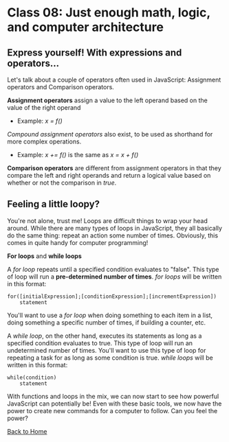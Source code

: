 # Class 08: Just enough math, logic, and computer architecture

## Express yourself! With expressions and operators...

Let's talk about a couple of operators often used in JavaScript: Assignment operators and Comparison operators.

**Assignment operators** assign a value to the left operand based on the value of the right operand
- Example: *x = f()*

*Compound assignment operators* also exist, to be used as shorthand for more complex operations.
- Example: *x += f()* is the same as *x = x + f()*

**Comparison operators** are different from assignment operators in that they compare the left and right operands and return a logical value based on whether or not the comparison in *true*.

## Feeling a little loopy?

You're not alone, trust me! Loops are difficult things to wrap your head around. While there are many types of loops in JavaScript, they all basically do the same thing: repeat an action some number of times. Obviously, this comes in quite handy for computer programming!

**For loops** and **while loops**

A *for loop* repeats until a specified condition evaluates to "false". This type of loop will run a **pre-determined number of times**. *for loops* will be written in this format:
```
for([initialExpression];[conditionExpression];[incrementExpression])
    statement
```
You'll want to use a *for loop* when doing something to each item in a list, doing something a specific number of times, if building a counter, etc. 

A *while loop*, on the other hand, executes its statements as long as a specified condition evaluates to true. This type of loop will run an undetermined number of times. You'll want to use this type of loop for repeating a task for as long as some condition is true. *while loops* will be written in this format:
```
while(condition)
    statement
```
With functions and loops in the mix, we can now start to see how powerful JavaScript can potentially be! Even with these basic tools, we now have the power to create new commands for a computer to follow. Can you feel the power?



[Back to Home](README.md)